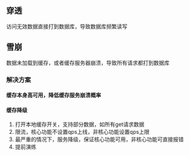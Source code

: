 ## 穿透
访问无效数据直接打到数据库，导致数据库频繁读写

## 雪崩
数据未加载到缓存，或者缓存服务器崩溃，导致所有请求都打到数据库
### 解决方案
#### 缓存本身高可用，降低缓存服务崩溃概率
#### 缓存降级
1. 打开本地缓存开关，支持部分数据，如所有get请求数据
2. 限流，核心功能不设置qps上线，非核心功能设置qps上限
3. 最严重的情况下，服务降级，保证核心功能可用，非核心功能可直接报错
4. 提前演练
